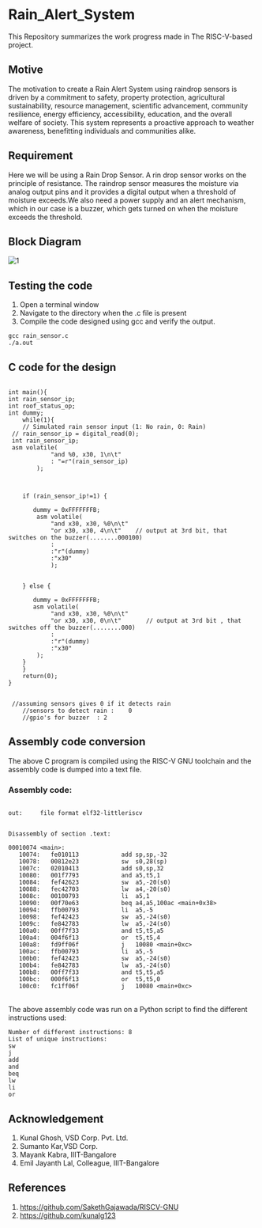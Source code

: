# Rain_Alert_System

This Repository summarizes the work progress made in The RISC-V-based project.
<br />

## Motive

The motivation to create a Rain Alert System using raindrop sensors is driven by a commitment to safety, property protection, agricultural sustainability, resource management, scientific advancement, community resilience, energy efficiency, accessibility, education, and the overall welfare of society. This system represents a proactive approach to weather awareness, benefitting individuals and communities alike.

## Requirement

Here we will be using a Rain Drop Sensor. A rin drop sensor works on the principle of resistance. The raindrop sensor measures the moisture via analog output pins and it provides a digital output when a threshold of moisture exceeds.We also need a power supply and an alert mechanism, which in our case is a buzzer, which gets turned on when the moisture exceeds the threshold.

## Block Diagram

![1](https://github.com/mavi62/Rain_Alert_System/assets/57127783/cfa0af59-92ff-4983-8524-6959ff12167e)

## Testing the code

1. Open a terminal window
2. Navigate to the directory when the .c file is present
3. Compile the code designed using gcc and verify the output.

```
gcc rain_sensor.c
./a.out
```

## C code for the design

```

int main(){
int rain_sensor_ip;
int roof_status_op;
int dummy;
    while(1){
    // Simulated rain sensor input (1: No rain, 0: Rain)
 // rain_sensor_ip = digital_read(0);
 int rain_sensor_ip;
 asm volatile(
            "and %0, x30, 1\n\t"
            : "=r"(rain_sensor_ip)
        );
        


    if (rain_sensor_ip!=1) {
        
       dummy = 0xFFFFFFFB;
        asm volatile(
            "and x30, x30, %0\n\t"     
            "or x30, x30, 4\n\t"    // output at 3rd bit, that switches on the buzzer(........000100)
            :
            :"r"(dummy)
            :"x30"
            );

        
    } else {
       
       dummy = 0xFFFFFFFB;
       asm volatile(
            "and x30, x30, %0\n\t"    
            "or x30, x30, 0\n\t"       // output at 3rd bit , that switches off the buzzer(........000)
            :
            :"r"(dummy)
            :"x30"
        );
    } 
    }
    return(0);
}


 //assuming sensors gives 0 if it detects rain
    //sensors to detect rain :    0    
    //gpio's for buzzer  : 2

```

## Assembly code conversion

The above C program is compiled using the RISC-V GNU toolchain and the assembly code is dumped into a text file.

### Assembly code:

```

out:     file format elf32-littleriscv


Disassembly of section .text:

00010074 <main>:
   10074:	fe010113          	add	sp,sp,-32
   10078:	00812e23          	sw	s0,28(sp)
   1007c:	02010413          	add	s0,sp,32
   10080:	001f7793          	and	a5,t5,1
   10084:	fef42623          	sw	a5,-20(s0)
   10088:	fec42703          	lw	a4,-20(s0)
   1008c:	00100793          	li	a5,1
   10090:	00f70e63          	beq	a4,a5,100ac <main+0x38>
   10094:	ffb00793          	li	a5,-5
   10098:	fef42423          	sw	a5,-24(s0)
   1009c:	fe842783          	lw	a5,-24(s0)
   100a0:	00ff7f33          	and	t5,t5,a5
   100a4:	004f6f13          	or	t5,t5,4
   100a8:	fd9ff06f          	j	10080 <main+0xc>
   100ac:	ffb00793          	li	a5,-5
   100b0:	fef42423          	sw	a5,-24(s0)
   100b4:	fe842783          	lw	a5,-24(s0)
   100b8:	00ff7f33          	and	t5,t5,a5
   100bc:	000f6f13          	or	t5,t5,0
   100c0:	fc1ff06f          	j	10080 <main+0xc>

```

<br />
The above assembly code was run on a Python script to find the different instructions used:
<br />

```
Number of different instructions: 8
List of unique instructions:
sw
j
add
and
beq
lw
li
or

```

## Acknowledgement

1. Kunal Ghosh, VSD Corp. Pvt. Ltd.
2. Sumanto Kar,VSD Corp.
3. Mayank Kabra, IIIT-Bangalore
4. Emil Jayanth Lal, Colleague, IIIT-Bangalore

## References

1. https://github.com/SakethGajawada/RISCV-GNU
2. https://github.com/kunalg123

